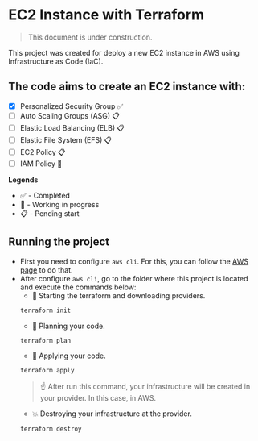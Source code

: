 # EC2 Instance with Terraform

> This document is under construction.

This project was created for deploy a new EC2 instance in AWS using Infrastructure as Code (IaC).

## The code aims to create an EC2 instance with:
- [X] Personalized Security Group :white_check_mark:
- [ ] Auto Scaling Groups (ASG) :clipboard:
- [ ] Elastic Load Balancing (ELB) :clipboard:
- [ ] Elastic File System (EFS) :clipboard:
- [ ] EC2 Policy :clipboard:
- [ ] IAM Policy :construction:

**Legends**
- :white_check_mark: - Completed
- :construction: - Working in progress
- :clipboard: - Pending start

## Running the project ##
* First you need to configure `aws cli`. For this, you can follow the [AWS page](https://docs.aws.amazon.com/cli/latest/userguide/cli-configure-quickstart.html) to do that.
* After configure `aws cli`, go to the folder where this project is located and execute the commands below:
    * :calling: Starting the terraform and downloading providers.
    ```sh
    terraform init
    ```
    * :pencil: Planning your code.
    ```sh
    terraform plan
    ```
    * :hammer: Applying your code.
    ```sh
    terraform apply
    ```
    > :point_up: After run this command, your infrastructure will be created in your provider. In this case, in AWS.
    * :boom: Destroying your infrastructure at the provider.
    ```sh
    terraform destroy
    ```
